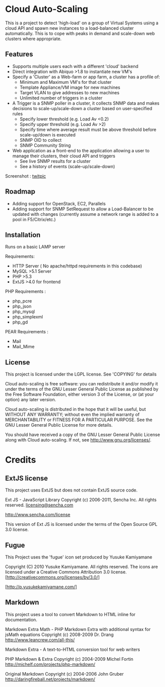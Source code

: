 Cloud Auto-Scaling
==========

This is a project to detect 'high-load' on a group of Virtual Systems using a cloud API and spawn new instances to a load-balanced cluster automatically.
This is to cope with peaks in demand and scale-down web clusters where appropriate.

Features 
---------------
* Supports multiple users each with a different 'cloud' backend
* Direct integration with Abiquo >1.8 to instantiate new VM's
* Specify a 'Cluster' as a Web-farm or app farm, a cluster has a profile of:
	* Minimum and Maximum VM's for that cluster
	* Template Appliance/VM image for new machines
	* Target VLAN to give addresses to new machines
	* Unlimited number of triggers in a cluster
* A Trigger is a SNMP poller in a cluster, it collects SNMP data and makes decisions to scale-up/scale-down a cluster based on user-specified rules
	* Specify lower threshold (e.g. Load Av <0.2)
	* Specify upper threshold (e.g. Load Av >2)
	* Specify time where average result must be above threshold before scale-up/down is executed
	* SNMP OID to collect
	* SNMP Community String
* Web application as a front-end to the application allowing a user to manage their clusters, their cloud API and triggers
	* See live SNMP results for a cluster
	* See a history of events (scale-up/scale-down)

Screenshot : [twitpic](https://p.twimg.com/An5NlwkCAAAGJn8.png:large)

Roadmap
---------------
* Adding support for OpenStack, EC2, Parallels
* Adding support for SNMP SetRequest to allow a Load-Balancer to be updated with changes (currently assume a network range is added to a pool in F5/Citrix/etc.)

Installation
---------------
Runs on a basic LAMP server

Requirements:
 * HTTP Server ( No apache/httpd requirements in this codebase)
 * MySQL >5.1 Server
 * PHP >5.3
 * ExtJS >4.0 for frontend

PHP Requirements :

* php_pcre
* php_json
* php_mysql
* php_simplexml
* php_gd

PEAR Requirements : 

* Mail
* Mail_Mime

License
-----------

This project is licensed under the LGPL license. See 'COPYING' for details

Cloud auto-scaling is free software: you can redistribute it and/or modify
it under the terms of the GNU Lesser General Public License as published by
the Free Software Foundation, either version 3 of the License, or
(at your option) any later version.

Cloud auto-scaling is distributed in the hope that it will be useful,
but WITHOUT ANY WARRANTY; without even the implied warranty of
MERCHANTABILITY or FITNESS FOR A PARTICULAR PURPOSE.  See the
GNU Lesser General Public License for more details.

You should have received a copy of the GNU Lesser General Public License
along with Cloud auto-scaling.  If not, see <http://www.gnu.org/licenses/>.

Credits
===============

ExtJS license
----------------
This project uses ExtJS but does not contain ExtJS source code.

Ext JS - JavaScript Library
Copyright (c) 2006-2011, Sencha Inc.
All rights reserved.
licensing@sencha.com

http://www.sencha.com/license

This version of Ext JS is licensed under the terms of the Open Source GPL 3.0 license. 

Fugue
-----------

This Project uses the 'fugue' icon set produced by Yusuke Kamiyamane

Copyright (C) 2010 Yusuke Kamiyamane. All rights reserved.
The icons are licensed under a Creative Commons Attribution
3.0 license. [http://creativecommons.org/licenses/by/3.0/]

[http://p.yusukekamiyamane.com/]

Markdown
----------------
This project uses a tool to convert Markdown to HTML inline for documentation.

Markdown Extra Math - PHP Markdown Extra with additional syntax for jsMath equations
Copyright (c) 2008-2009 Dr. Drang
<http://www.leancrew.com/all-this/>

Markdown Extra  -  A text-to-HTML conversion tool for web writers

PHP Markdown & Extra
Copyright (c) 2004-2009 Michel Fortin  
<http://michelf.com/projects/php-markdown/>

Original Markdown
Copyright (c) 2004-2006 John Gruber  
<http://daringfireball.net/projects/markdown/>
